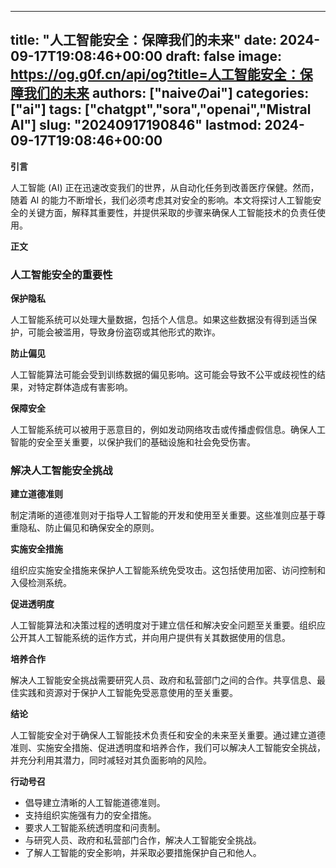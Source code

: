 
---
title: "人工智能安全：保障我们的未来"
date: 2024-09-17T19:08:46+00:00
draft: false
image: https://og.g0f.cn/api/og?title=人工智能安全：保障我们的未来
authors: ["naiveのai"]
categories: ["ai"]
tags: ["chatgpt","sora","openai","Mistral AI"]
slug: "20240917190846"
lastmod: 2024-09-17T19:08:46+00:00
---
**引言**

人工智能 (AI) 正在迅速改变我们的世界，从自动化任务到改善医疗保健。然而，随着 AI 的能力不断增长，我们必须考虑其对安全的影响。本文将探讨人工智能安全的关键方面，解释其重要性，并提供采取的步骤来确保人工智能技术的负责任使用。

**正文**

### 人工智能安全的重要性

**保护隐私**

人工智能系统可以处理大量数据，包括个人信息。如果这些数据没有得到适当保护，可能会被滥用，导致身份盗窃或其他形式的欺诈。

**防止偏见**

人工智能算法可能会受到训练数据的偏见影响。这可能会导致不公平或歧视性的结果，对特定群体造成有害影响。

**保障安全**

人工智能系统可以被用于恶意目的，例如发动网络攻击或传播虚假信息。确保人工智能的安全至关重要，以保护我们的基础设施和社会免受伤害。

### 解决人工智能安全挑战

**建立道德准则**

制定清晰的道德准则对于指导人工智能的开发和使用至关重要。这些准则应基于尊重隐私、防止偏见和确保安全的原则。

**实施安全措施**

组织应实施安全措施来保护人工智能系统免受攻击。这包括使用加密、访问控制和入侵检测系统。

**促进透明度**

人工智能算法和决策过程的透明度对于建立信任和解决安全问题至关重要。组织应公开其人工智能系统的运作方式，并向用户提供有关其数据使用的信息。

**培养合作**

解决人工智能安全挑战需要研究人员、政府和私营部门之间的合作。共享信息、最佳实践和资源对于保护人工智能免受恶意使用的至关重要。

**结论**

人工智能安全对于确保人工智能技术负责任和安全的未来至关重要。通过建立道德准则、实施安全措施、促进透明度和培养合作，我们可以解决人工智能安全挑战，并充分利用其潜力，同时减轻对其负面影响的风险。

**行动号召**

* 倡导建立清晰的人工智能道德准则。
* 支持组织实施强有力的安全措施。
* 要求人工智能系统透明度和问责制。
* 与研究人员、政府和私营部门合作，解决人工智能安全挑战。
* 了解人工智能的安全影响，并采取必要措施保护自己和他人。